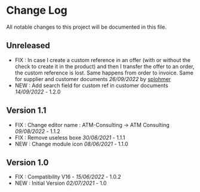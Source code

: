 # Change Log
All notable changes to this project will be documented in this file.

## Unreleased

- FIX : In case I create a custom reference in an offer (with or without the check to create it in the product) and then I transfer the offer to an order, the custom reference is lost. Same happens from order to invoice. Same for supplier and customer documents *26/09/2022* by [splohmer](https://github.com/splohmer)
- NEW : Add search field for custom ref in customer documents *14/09/2022* - 1.2.0

## Version 1.1

- FIX : Change editor name : ATM-Consulting -> ATM Consulting *09/08/2022* - 1.1.2
- FIX : Remove useless boxe *30/08/2021* - 1.1.1
- NEW : Change module icon  *08/06/2021* - 1.1.0

## Version 1.0

- FIX : Compatibility V16 - *15/06/2022* - 1.0.2
- NEW : Initial Version *02/07/2021* - 1.0
